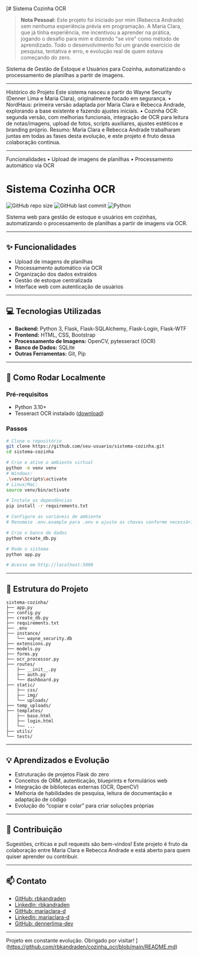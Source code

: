 [# Sistema Cozinha OCR

> **Nota Pessoal:** Este projeto foi iniciado por mim (Rebecca Andrade) sem nenhuma experiência prévia em programação. A Maria Clara, que já tinha experiência, me incentivou a aprender na prática, jogando o desafio para mim e dizendo "se vire" como método de aprendizado. Todo o desenvolvimento foi um grande exercício de pesquisa, tentativa e erro, e evolução real de quem estava começando do zero.

Sistema de Gestão de Estoque e Usuários para Cozinha, automatizando o processamento de planilhas a partir de imagens.
________________________________________
Histórico do Projeto
Este sistema nasceu a partir do Wayne Security (Denner Lima e Maria Clara), originalmente focado em segurança.
•	NordHaus: primeira versão adaptada por Maria Clara e Rebecca Andrade, explorando a base existente e fazendo ajustes iniciais.
•	Cozinha OCR: segunda versão, com melhorias funcionais, integração de OCR para leitura de notas/imagens, upload de fotos, scripts auxiliares, ajustes estéticos e branding próprio.
Resumo: Maria Clara e Rebecca Andrade trabalharam juntas em todas as fases desta evolução, e este projeto é fruto dessa colaboração contínua.
________________________________________
Funcionalidades
•	Upload de imagens de planilhas
•	Processamento automático via OCR

# Sistema Cozinha OCR

![GitHub repo size](https://img.shields.io/github/repo-size/seu-usuario/sistema-cozinha)
![GitHub last commit](https://img.shields.io/github/last-commit/seu-usuario/sistema-cozinha)
![Python](https://img.shields.io/badge/python-3.10%2B-blue)

Sistema web para gestão de estoque e usuários em cozinhas, automatizando o processamento de planilhas a partir de imagens via OCR.

---

## :sparkles: Funcionalidades
- Upload de imagens de planilhas
- Processamento automático via OCR
- Organização dos dados extraídos
- Gestão de estoque centralizada
- Interface web com autenticação de usuários

---

## :computer: Tecnologias Utilizadas
- **Backend:** Python 3, Flask, Flask-SQLAlchemy, Flask-Login, Flask-WTF
- **Frontend:** HTML, CSS, Bootstrap
- **Processamento de Imagens:** OpenCV, pytesseract (OCR)
- **Banco de Dados:** SQLite
- **Outras Ferramentas:** Git, Pip

---

## :rocket: Como Rodar Localmente

### Pré-requisitos
- Python 3.10+
- Tesseract OCR instalado ([download](https://github.com/tesseract-ocr/tesseract))

### Passos
```bash
# Clone o repositório
git clone https://github.com/seu-usuario/sistema-cozinha.git
cd sistema-cozinha

# Crie e ative o ambiente virtual
python -m venv venv
# Windows:
.\venv\Scripts\activate
# Linux/Mac:
source venv/bin/activate

# Instale as dependências
pip install -r requirements.txt

# Configure as variáveis de ambiente
# Renomeie .env.example para .env e ajuste as chaves conforme necessário

# Crie o banco de dados
python create_db.py

# Rode o sistema
python app.py

# Acesse em http://localhost:5000
```

---

## :file_folder: Estrutura do Projeto
```text
sistema-cozinha/
├── app.py
├── config.py
├── create_db.py
├── requirements.txt
├── .env
├── instance/
│   └── wayne_security.db
├── extensions.py
├── models.py
├── forms.py
├── ocr_processor.py
├── routes/
│   ├── __init__.py
│   ├── auth.py
│   └── dashboard.py
├── static/
│   ├── css/
│   ├── img/
│   └── uploads/
├── temp_uploads/
├── templates/
│   ├── base.html
│   ├── login.html
│   └── ...
├── utils/
└── tests/
```

---

## :bulb: Aprendizados e Evolução
- Estruturação de projetos Flask do zero
- Conceitos de ORM, autenticação, blueprints e formulários web
- Integração de bibliotecas externas (OCR, OpenCV)
- Melhoria de habilidades de pesquisa, leitura de documentação e adaptação de código
- Evolução do “copiar e colar” para criar soluções próprias

---

## :handshake: Contribuição
Sugestões, críticas e pull requests são bem-vindos! Este projeto é fruto da colaboração entre Maria Clara e Rebecca Andrade e está aberto para quem quiser aprender ou contribuir.

---


## :mailbox: Contato
- [GitHub: rbkandraden](https://github.com/rbkandraden)
- [LinkedIn: rbkandraden](https://www.linkedin.com/in/rebecca-andrade-988026365/)
- [GitHub: mariaclara-d](https://github.com/mariaclara-d)
- [LinkedIn: mariaclara-d](https://www.linkedin.com/in/maria-clara-dev/)
- [GitHub: dennerlima-dev](https://github.com/dennerlima-dev)

---

Projeto em constante evolução. Obrigado por visitar!
](https://github.com/rbkandraden/cozinha_ocr/blob/main/README.md)

